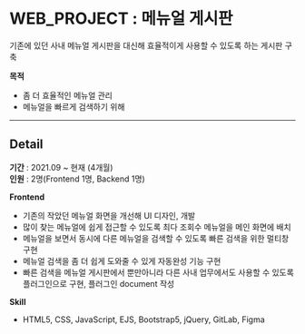 # WEB_PROJECT : 메뉴얼 게시판
기존에 있던 사내 메뉴얼 게시판을 대신해 효율적이게 사용할 수 있도록 하는 게시판 구축

**목적**
- 좀 더 효율적인 메뉴얼 관리
- 메뉴얼을 빠르게 검색하기 위해

---

## Detail
**기간** : 2021.09 ~ 현재 (4개월)     
**인원** : 2명(Frontend 1명, Backend 1명)   

**Frontend**
- 기존의 작았던 메뉴얼 화면을 개선해 UI 디자인, 개발
- 많이 찾는 메뉴얼에 쉽게 접근할 수 있도록 최다 조회수 메뉴얼을 메인 화면에 배치
- 메뉴얼을 보면서 동시에 다른 메뉴얼을 검색할 수 있도록 빠른 검색을 위한 멀티창 구현
- 메뉴얼 검색을 좀 더 쉽게 도와줄 수 있게 자동완성 기능 구현
- 빠른 검색을 메뉴얼 게시판에서 뿐만아니라 다른 사내 업무에서도 사용할 수 있도록 플러그인으로 구현, 플러그인 document 작성


**Skill**
- HTML5, CSS, JavaScript, EJS, Bootstrap5, jQuery, GitLab, Figma
